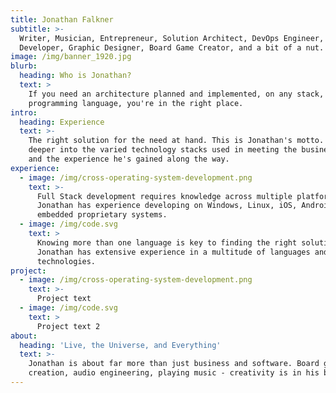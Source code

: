 ```yaml
---
title: Jonathan Falkner
subtitle: >-
  Writer, Musician, Entrepreneur, Solution Architect, DevOps Engineer,
  Developer, Graphic Designer, Board Game Creator, and a bit of a nut.
image: /img/banner_1920.jpg
blurb:
  heading: Who is Jonathan?
  text: >
    If you need an architecture planned and implemented, on any stack, in any
    programming language, you're in the right place.
intro:
  heading: Experience
  text: >-
    The right solution for the need at hand. This is Jonathan's motto. Dive
    deeper into the varied technology stacks used in meeting the business needs
    and the experience he's gained along the way.
experience:
  - image: /img/cross-operating-system-development.png
    text: >-
      Full Stack development requires knowledge across multiple platforms.
      Jonathan has experience developing on Windows, Linux, iOS, Android, and
      embedded proprietary systems.
  - image: /img/code.svg
    text: >
      Knowing more than one language is key to finding the right solution.
      Jonathan has extensive experience in a multitude of languages and
      technologies.
project:
  - image: /img/cross-operating-system-development.png
    text: >-
      Project text
  - image: /img/code.svg
    text: >
      Project text 2
about:
  heading: 'Live, the Universe, and Everything'
  text: >-
    Jonathan is about far more than just business and software. Board game
    creation, audio engineering, playing music - creativity is in his blood.
---
```


